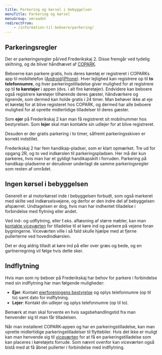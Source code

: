```yaml
---
title: Parkering og kørsel i bebyggelsen
menuTitle: Parkering og kørsel
menuGroup: omraadet
redirectFrom:
    - /information-til-beboere/parkering/
---
```

## Parkeringsregler

Der er parkeringsregler på/ved Frederikskaj&nbsp;2. Disse fremgår ved tydelig skiltning, og de bliver håndhævet af [COPARK](https://copark.dk/).

Beboerne kan parkere gratis, hvis deres køretøj er registreret i COPARKs app til mobiltelefon ([Android](https://play.google.com/store/apps/details?id=no.giantleap.parko.copark)/[iPhone](https://apps.apple.com/dk/app/copark/id1503185040?l=da)). Hver lejlighed kan registrere op til **to telefonnumre**, og hver parkeringstilladelse giver mulighed for at registrere op til **to køretøjer** i appen (dvs. i alt fire køretøjer). Endvidere kan beboere også registrere køretøjer tilhørende deres gæster, håndværkere og lignende, som dermed kan holde gratis i 24&nbsp;timer. Man behøver ikke at eje et køretøj for at blive registeret hos COPARK, og dermed har alle beboere mulighed for at oprette midlertidige tilladelser til deres gæster.

Som **ejer** på Frederikskaj&nbsp;2 kan man få registreret sit mobilnummer hos bestyrelsen. Som **lejer** skal man kontakte sin udlejer for at blive registreret.

Desuden er der gratis parkering i to timer, såfremt parkeringsskiven er korrekt indstillet.

Frederikskaj&nbsp;2 har fem handikap-pladser, som er klart opmærket. Tre ud for opgang&nbsp;2R, og to ved indkørslen til parkeringspladsen. Her må der kun parkeres, hvis man har et gyldigt handikapskilt i forruden. Parkering på handikap-pladserne er derudover underlagt de samme parkeringsregler som resten af området.

## Ingen kørsel i bebyggelsen

Generelt er al motorkørsel inde i bebyggelsen forbudt, som også markeret med skilte ved indkørselsvejene, og derfor er den indre del af bebyggelsen afspærret. Undtagelsen er dog, hvis man har indhentet tilladelse i forbindelse med flytning eller andet.

Ved ind- og udflytning, eller f.eks. aflæsning af større møbler, kan man [kontakte viceværten](/kontakt/vicevaert/) for tilladelse til at køre ind og parkere på vejene foran bygningerne. Viceværten ville i så fald skulle hjælpe med at fjerne pullerterne ved hovedindkørslen.

Det er dog aldrig tilladt at køre ind på eller over græs og bede, og en gartnerregning vil følge hvis dette sker.

## Indflytning

Hvis man som ny beboer på Frederikskaj har behov for parkere i forbindelse med sin indflytning har man følgende muligheder:

- **Ejer**: Kontakt [ejerforeningens bestyrelse](/kontakt/ejerforeningen/) og oplys telefonnumre (op til to) samt dato for indflytning.
- **Lejer**: Kontakt din udlejer og oplys telefonnumre (op til to).

Bemærk at man skal forvente en hvis sagsbehandlingstid fra man henvender sig til man får tilladelsen.

Når man installeret COPARK-appen og har en parkeringstilladelse, kan man oprette midlertidige parkeringstilladelser til flyttebiler. Hvis det ikke er muligt kan man henvende sig til [viceværten](/kontakt/vicevaert/) for at få en parkeringstilladelse som kan placeres i køretøjets forrude. Som nævnt ovenfor kan viceværten også bistå med at få åbnet pullerter i forbindelse med indflytning.
